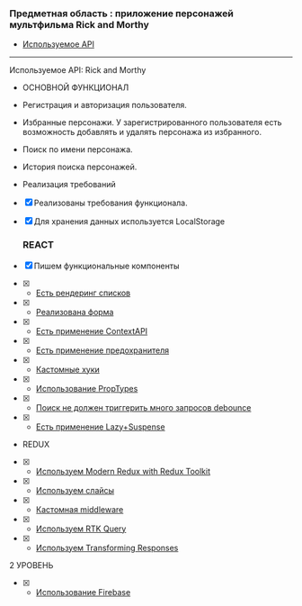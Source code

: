### Предметная область : приложение персонажей мультфильма Rick and Morthy

- [Используемое API](https://rickandmortyapi.com/)

---
Используемое API: Rick and Morthy
* ОСНОВНОЙ ФУНКЦИОНАЛ
* Регистрация и авторизация пользователя.
* Избранные персонажи. У зарегистрированного пользователя есть возможность добавлять и удалять персонажа из избранного.
* Поиск по имени персонажа.
* История поиска персонажей.


* Реализация требований
- [x] Реализованы требования функционала.
- [x] Для хранения данных используется LocalStorage
  ### REACT
- [x] Пишем функциональные компоненты 
- [x] - [Есть рендеринг списков](https://github.com/PavKul89/Rick-and-Morthy-/blob/27b23ffd24974477618f51650d66f314f9ce7b79/src/components/Posts/Posts.jsx#L88-L97)
- [x] - [Реализована форма](https://github.com/PavKul89/Rick-and-Morthy-/blob/e69d8a748341bc2e406c8f9832c0b77d136059d4/src/components/Form/Form.jsx#L4-L46)
- [x] - [Есть применение ContextAPI](https://github.com/PavKul89/Rick-and-Morthy-/blob/f7c0cd7e6a49c3ac28251d1d2a67ab998882cf88/src/context/ThemeContext.jsx#L1-L57)
- [x] - [Есть применение предохранителя](https://github.com/PavKul89/Rick-and-Morthy-/blob/f7c0cd7e6a49c3ac28251d1d2a67ab998882cf88/src/components/Post/Post.jsx#L56-L58)
- [x] - [Кастомные хуки](https://github.com/PavKul89/Rick-and-Morthy-/blob/f7c0cd7e6a49c3ac28251d1d2a67ab998882cf88/src/hooks/useAuth.js#L1-L11)
- [x] - [Использование PropTypes](https://github.com/PavKul89/Rick-and-Morthy-/blob/f7c0cd7e6a49c3ac28251d1d2a67ab998882cf88/src/components/Posts/Posts.jsx#L124-L129)
- [x] - [Поиск не должен триггерить много запросов debounce](https://github.com/PavKul89/Rick-and-Morthy-/blob/f7c0cd7e6a49c3ac28251d1d2a67ab998882cf88/src/components/SearchBar/SearchBar.jsx#L58-L61)

- [x] - [Есть применение Lazy+Suspense](https://github.com/PavKul89/Rick-and-Morthy-/blob/f7c0cd7e6a49c3ac28251d1d2a67ab998882cf88/src/components/Posts/Posts.jsx#L8-L11) 

* REDUX
- [x] - [Используем Modern Redux with Redux Toolkit](https://github.com/PavKul89/Rick-and-Morthy-/blob/2a9671049d03ea6e53121425b7b6076eea32423e/src/redux/store.js#L1-L14)
- [x] - [Используем слайсы](https://github.com/PavKul89/Rick-and-Morthy-/blob/2a9671049d03ea6e53121425b7b6076eea32423e/src/redux/slices/userSlice.js#L1-L38)
- [x] - [Кастомная middleware](https://github.com/PavKul89/Rick-and-Morthy-/blob/2a9671049d03ea6e53121425b7b6076eea32423e/src/redux/midlware.js#L1-L8)
- [x] - [Используем RTK Query](https://github.com/PavKul89/Rick-and-Morthy-/blob/1c0e80e9b7c4f9aa2dde1c8476bba64f2b33afc4/src/redux/searvices.js#L1-L24)
- [x] - [Используем Transforming Responses](https://github.com/PavKul89/Rick-and-Morthy-/blob/1c0e80e9b7c4f9aa2dde1c8476bba64f2b33afc4/src/redux/searvices.js#L9-L19)


2 УРОВЕНЬ
- [x] - [Использование Firebase](https://github.com/PavKul89/Rick-and-Morthy-/blob/1c0e80e9b7c4f9aa2dde1c8476bba64f2b33afc4/src/firebase.js#L1)


